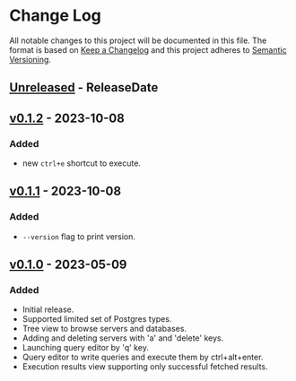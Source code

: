 # Change Log

All notable changes to this project will be documented in this file.
The format is based on [Keep a Changelog](http://keepachangelog.com/)
and this project adheres to [Semantic Versioning](http://semver.org/).

<!-- next-header -->

## [Unreleased] - ReleaseDate

## [v0.1.2] - 2023-10-08

### Added

- new `ctrl+e` shortcut to execute.

## [v0.1.1] - 2023-10-08

### Added

- `--version` flag to print version.

## [v0.1.0] - 2023-05-09

### Added

- Initial release.
- Supported limited set of Postgres types.
- Tree view to browse servers and databases.
- Adding and deleting servers with 'a' and 'delete' keys.
- Launching query editor by 'q' key.
- Query editor to write queries and execute them by ctrl+alt+enter.
- Execution results view supporting only successful fetched results.

<!-- next-url -->
[Unreleased]: https://github.com/strowk/tisq/compare/v0.1.2...HEAD
[v0.1.2]: https://github.com/strowk/tisq/compare/v0.1.1...v0.1.2
[v0.1.1]: https://github.com/strowk/tisq/compare/v0.1.0...v0.1.1
[v0.1.0]: https://github.com/strowk/tisq/releases/tag/v0.1.0
